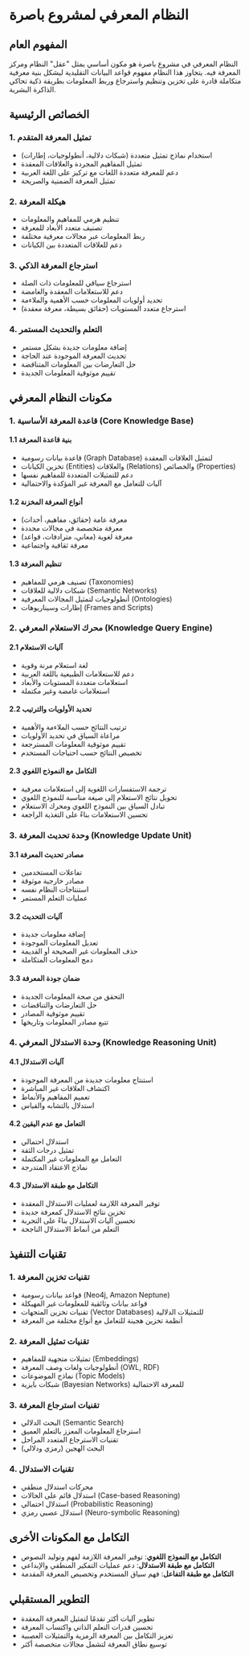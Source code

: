 # النظام المعرفي لمشروع باصرة

## المفهوم العام

النظام المعرفي في مشروع باصرة هو مكون أساسي يمثل "عقل" النظام ومركز المعرفة فيه. يتجاوز هذا النظام مفهوم قواعد البيانات التقليدية ليشكل بنية معرفية متكاملة قادرة على تخزين وتنظيم واسترجاع وربط المعلومات بطريقة ذكية تحاكي الذاكرة البشرية.

## الخصائص الرئيسية

### 1. تمثيل المعرفة المتقدم

- استخدام نماذج تمثيل متعددة (شبكات دلالية، أنطولوجيات، إطارات)
- تمثيل المفاهيم المجردة والعلاقات المعقدة
- دعم للمعرفة متعددة اللغات مع تركيز على اللغة العربية
- تمثيل المعرفة الضمنية والصريحة

### 2. هيكلة المعرفة

- تنظيم هرمي للمفاهيم والمعلومات
- تصنيف متعدد الأبعاد للمعرفة
- ربط المعلومات عبر مجالات معرفية مختلفة
- دعم للعلاقات المتعددة بين الكيانات

### 3. استرجاع المعرفة الذكي

- استرجاع سياقي للمعلومات ذات الصلة
- دعم للاستعلامات المعقدة والغامضة
- تحديد أولويات المعلومات حسب الأهمية والملاءمة
- استرجاع متعدد المستويات (حقائق بسيطة، معرفة معقدة)

### 4. التعلم والتحديث المستمر

- إضافة معلومات جديدة بشكل مستمر
- تحديث المعرفة الموجودة عند الحاجة
- حل التعارضات بين المعلومات المتناقضة
- تقييم موثوقية المعلومات الجديدة

## مكونات النظام المعرفي

### 1. قاعدة المعرفة الأساسية (Core Knowledge Base)

#### 1.1 بنية قاعدة المعرفة
- قاعدة بيانات رسومية (Graph Database) لتمثيل العلاقات المعقدة
- تخزين الكيانات (Entities) والعلاقات (Relations) والخصائص (Properties)
- دعم للتمثيلات المتعددة للمفاهيم نفسها
- آليات للتعامل مع المعرفة غير المؤكدة والاحتمالية

#### 1.2 أنواع المعرفة المخزنة
- معرفة عامة (حقائق، مفاهيم، أحداث)
- معرفة متخصصة في مجالات محددة
- معرفة لغوية (معاني، مترادفات، قواعد)
- معرفة ثقافية واجتماعية

#### 1.3 تنظيم المعرفة
- تصنيف هرمي للمفاهيم (Taxonomies)
- شبكات دلالية للعلاقات (Semantic Networks)
- أنطولوجيات لتمثيل المجالات المعرفية (Ontologies)
- إطارات وسيناريوهات (Frames and Scripts)

### 2. محرك الاستعلام المعرفي (Knowledge Query Engine)

#### 2.1 آليات الاستعلام
- لغة استعلام مرنة وقوية
- دعم للاستعلامات الطبيعية باللغة العربية
- استعلامات متعددة المستويات والأبعاد
- استعلامات غامضة وغير مكتملة

#### 2.2 تحديد الأولويات والترتيب
- ترتيب النتائج حسب الملاءمة والأهمية
- مراعاة السياق في تحديد الأولويات
- تقييم موثوقية المعلومات المسترجعة
- تخصيص النتائج حسب احتياجات المستخدم

#### 2.3 التكامل مع النموذج اللغوي
- ترجمة الاستفسارات اللغوية إلى استعلامات معرفية
- تحويل نتائج الاستعلام إلى صيغة مناسبة للنموذج اللغوي
- تبادل السياق بين النموذج اللغوي ومحرك الاستعلام
- تحسين الاستعلامات بناءً على التغذية الراجعة

### 3. وحدة تحديث المعرفة (Knowledge Update Unit)

#### 3.1 مصادر تحديث المعرفة
- تفاعلات المستخدمين
- مصادر خارجية موثوقة
- استنتاجات النظام نفسه
- عمليات التعلم المستمر

#### 3.2 آليات التحديث
- إضافة معلومات جديدة
- تعديل المعلومات الموجودة
- حذف المعلومات غير الصحيحة أو القديمة
- دمج المعلومات المتكاملة

#### 3.3 ضمان جودة المعرفة
- التحقق من صحة المعلومات الجديدة
- حل التعارضات والتناقضات
- تقييم موثوقية المصادر
- تتبع مصادر المعلومات وتاريخها

### 4. وحدة الاستدلال المعرفي (Knowledge Reasoning Unit)

#### 4.1 آليات الاستدلال
- استنتاج معلومات جديدة من المعرفة الموجودة
- اكتشاف العلاقات غير المباشرة
- تعميم المفاهيم والأنماط
- استدلال بالتشابه والقياس

#### 4.2 التعامل مع عدم اليقين
- استدلال احتمالي
- تمثيل درجات الثقة
- التعامل مع المعلومات غير المكتملة
- نماذج الاعتقاد المتدرجة

#### 4.3 التكامل مع طبقة الاستدلال
- توفير المعرفة اللازمة لعمليات الاستدلال المعقدة
- تخزين نتائج الاستدلال كمعرفة جديدة
- تحسين آليات الاستدلال بناءً على التجربة
- التعلم من أنماط الاستدلال الناجحة

## تقنيات التنفيذ

### 1. تقنيات تخزين المعرفة
- قواعد بيانات رسومية (Neo4j, Amazon Neptune)
- قواعد بيانات وثائقية للمعلومات غير المهيكلة
- تقنيات تخزين المتجهات (Vector Databases) للتمثيلات الدلالية
- أنظمة تخزين هجينة للتعامل مع أنواع مختلفة من المعرفة

### 2. تقنيات تمثيل المعرفة
- تمثيلات متجهية للمفاهيم (Embeddings)
- أنطولوجيات ولغات وصف المعرفة (OWL, RDF)
- نماذج الموضوعات (Topic Models)
- شبكات بايزية (Bayesian Networks) للمعرفة الاحتمالية

### 3. تقنيات استرجاع المعرفة
- البحث الدلالي (Semantic Search)
- استرجاع المعلومات المعزز بالتعلم العميق
- تقنيات الاسترجاع المتعدد المراحل
- البحث الهجين (رمزي ودلالي)

### 4. تقنيات الاستدلال
- محركات استدلال منطقي
- استدلال قائم على الحالات (Case-based Reasoning)
- استدلال احتمالي (Probabilistic Reasoning)
- استدلال عصبي رمزي (Neuro-symbolic Reasoning)

## التكامل مع المكونات الأخرى

- **التكامل مع النموذج اللغوي**: توفير المعرفة اللازمة لفهم وتوليد النصوص
- **التكامل مع طبقة الاستدلال**: دعم عمليات التفكير المنطقي والإبداعي
- **التكامل مع طبقة التفاعل**: فهم سياق المستخدم وتخصيص المعرفة المقدمة

## التطوير المستقبلي

- تطوير آليات أكثر تقدمًا لتمثيل المعرفة المعقدة
- تحسين قدرات التعلم الذاتي واكتساب المعرفة
- تعزيز التكامل بين المعرفة الرمزية والتمثيلات العصبية
- توسيع نطاق المعرفة لتشمل مجالات متخصصة أكثر
